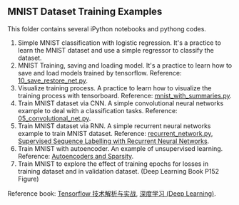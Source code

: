## MNIST Dataset Training Examples
This folder contains several iPython notebooks and pythong codes.

1. Simple MNIST classification with logistic regression. It's a practice to learn the MNIST dataset and use a simple regressor to classify the dataset.
2. MNIST Training, saving and loading model. It's a practice to learn how to save and load models trained by tensorflow. Reference: [10_save_restore_net.py](https://github.com/nlintz/TensorFlow-Tutorials/blob/master/10_save_restore_net.py).
3. Visualize training process. A practice to learn how to visualize the training process with tensorboard. Reference: [mnist_with_summaries.py](https://github.com/tensorflow/tensorflow/blob/master/tensorflow/examples/tutorials/mnist/mnist_with_summaries.py).
4. Train MNIST dataset via CNN. A simple convolutional neural networks example to deal with a classification tasks. Reference: [05_convolutional_net.py](https://github.com/nlintz/TensorFlow-Tutorials/blob/master/05_convolutional_net.py).
5. Train MNIST dataset via RNN. A simple recurrent neural networks example to train MNIST dataset. Reference: [recurrent_network.py](https://github.com/aymericdamien/TensorFlow-Examples/blob/master/examples/3_NeuralNetworks/recurrent_network.py), [Supervised Sequence Labelling with Recurrent Neural Networks](http://www.cs.toronto.edu/~graves/preprint.pdf).
6. Train MNIST with autoencoder. An example of unsupervised learning. Reference: [Autoencoders and Sparsity](http://ufldl.stanford.edu/wiki/index.php/Autoencoders_and_Sparsity).
7. Train MNIST to explore the effect of training epochs for losses in training dataset and in validation dataset. (Deep Learning Book P152 Figure)

Reference book: [Tensorflow 技术解析与实战](http://www.epubit.com.cn/book/details/4862), [深度学习 (Deep Learning)](http://www.epubit.com.cn/book/details/4278).